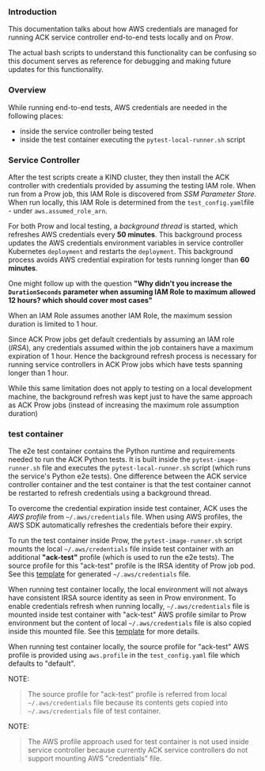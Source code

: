 ### Introduction
This documentation talks about how AWS credentials are managed for running ACK
service controller end-to-end tests locally and on *Prow*.

The actual bash scripts to understand this functionality can be confusing so
this document serves as reference for debugging and making future updates for
this functionality.

### Overview
While running end-to-end tests, AWS credentials are needed in the following
places:
- inside the service controller being tested 
- inside the test container executing the `pytest-local-runner.sh` script

### Service Controller
After the test scripts create a KIND cluster, they then install the ACK 
controller with credentials provided by assuming the testing IAM role. When run
from a Prow job, this IAM Role is discovered from *SSM Parameter Store*. When
run locally, this IAM Role is determined from the `test_config.yaml`file - under
`aws.assumed_role_arn`.

For both Prow and local testing, a *background thread* is started, which
refreshes AWS credentials every **50 minutes**. This background process updates
the AWS credentials environment variables in service controller Kubernetes
`deployment` and restarts the `deployment`. This background process avoids AWS
credential expiration for tests running longer than **60 minutes**.

One might follow up with the question **"Why didn't you increase the
`DurationSeconds` parameter when assuming IAM Role to maximum allowed 12 hours?
which should cover most cases"**

When an IAM Role assumes another IAM Role, the maximum session duration is
limited to 1 hour.

Since ACK Prow jobs get default credentials by assuming an IAM role (*IRSA*),
any credentials assumed within the job containers have a maximum expiration of 1
hour. Hence the background refresh process is necessary for running service
controllers in ACK Prow jobs which have tests spanning longer than 1 hour.

While this same limitation does not apply to testing on a local development
machine, the background refresh was kept just to have the same approach as ACK
Prow jobs (instead of increasing the maximum role assumption duration)

### test container
The e2e test container contains the Python runtime and requirements needed to
run the ACK Python tests. It is built inside the `pytest-image-runner.sh` file
and executes the `pytest-local-runner.sh` script (which runs the service's
Python e2e tests). One difference between the ACK service controller container
and the test container is that the test container cannot be restarted to refresh
credentials using a background thread.

To overcome the credential expiration inside test container, ACK uses the *AWS
profile* from `~/.aws/credentials` file. When using AWS profiles, the AWS SDK
automatically refreshes the credentials before their expiry.

To run the test container inside Prow, the `pytest-image-runner.sh` script
mounts the local `~/.aws/credentials` file inside test container with an
additional **"ack-test"** profile (which is used to run the e2e tests). The
source profile for this "ack-test" profile is the IRSA identity of Prow job pod.
See this [template](./creds-templates/prow-test-aws-creds-template.txt) for generated
`~/.aws/credentials` file.

When running test container locally, the local environment will not always have
consistent IRSA source identity as seen in Prow environment. To enable
credentials refresh when running locally, `~/.aws/credentials` file is mounted
inside test container with "ack-test" AWS profile similar to Prow environment
but the content of local `~/.aws/credentials` file is also copied inside this
mounted file. See this [template](./creds-templates/local-test-aws-creds-template.txt)
for more details.

When running test container locally, the source profile for "ack-test" AWS
profile is provided using `aws.profile` in the `test_config.yaml` file which
defaults to "default".

NOTE:
> The source profile for "ack-test" profile is referred from local
> `~/.aws/credentials` file because its contents gets copied into
> `~/.aws/credentials` file of test container.

NOTE:
> The AWS profile approach used for test container is not used inside service
> controller because currently ACK service controllers do not support mounting AWS
> "credentials" file.

<!-- TODO(vijtrip2): Add diagrams for visualization of role assumption and credential
refresh -->
